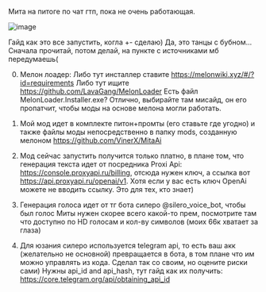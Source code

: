 Мита на питоге по чат гтп, пока не очень работающая.

![image](https://github.com/user-attachments/assets/1baad23d-d58a-484c-ba83-25a9f3dcbc03)


Гайд как это все запустить, когла +- сделаю)
Да, это танцы с бубном...
Сначала прочитай, потом делай, на пункте с источниками мб передумаешь(

0) Мелон лоадер:
Либо тут инсталлер ставите https://melonwiki.xyz/#/?id=requirements
Либо тут ищите https://github.com/LavaGang/MelonLoader
Есть файл MelonLoader.Installer.exe?
Отлично, выбирайте там мисайд, он его пропатчит, чтобы моды на основе мелона могли работать.

1) Мой мод идет в комплекте питон+промты (его ставьте где угодно) и также файлы моды непосредственно в папку mods, 
созданную мелоном https://github.com/VinerX/MitaAi
2) Мод сейчас запустить получится только платно, в плане том, что генерация текста идет от посредника Proxi Api:
https://console.proxyapi.ru/billing, отсюда нужен ключ, а ссылка вот https://api.proxyapi.ru/openai/v1.
Хотя если у вас есть ключ OpenAi можете не вводить ссылку. Это для тех, кто знает)
3) Генерация голоса идет от тг бота силеро @silero_voice_bot, чтобы был голос Миты нужен скорее всего какой-то прем, посмотрите там что доступно по HD голосам и кол-ву символов (моих 66к хватает за глаза)
4) Для юзания силеро используется telegram api, то есть ваш акк (желательно не основной) превращается в бота, в том плане что им можно управлять из кода. Сделал так со своим, но оцените риски сами)
Нужны api_id and api_hash, тут гайд как их получить: https://core.telegram.org/api/obtaining_api_id
